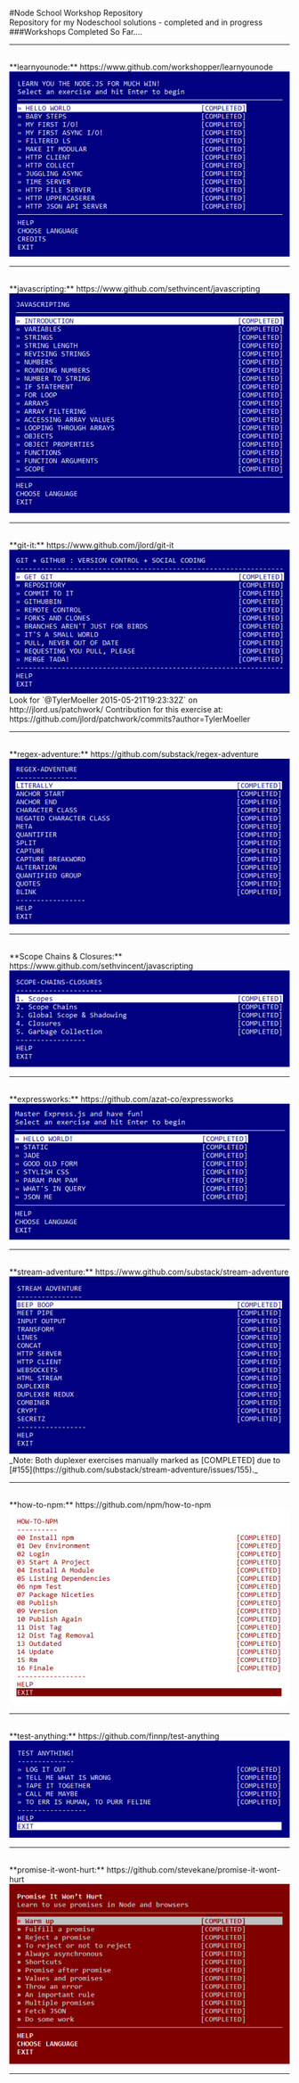 #Node School Workshop Repository <br />
Repository for my Nodeschool solutions - completed and in progress<br />
###Workshops Completed So Far....<br />
<hr><br />
**learnyounode:** https://www.github.com/workshopper/learnyounode<br />
<img src="https://github.com/TylerMoeller/nodeschool/blob/master/learnyounode/learnyounode.png"><br />
<hr><br />
**javascripting:** https://www.github.com/sethvincent/javascripting<br />
<img src="https://github.com/TylerMoeller/nodeschool/blob/master/javascripting/nodeschool-javascripting.png"><br />
<hr><br />
**git-it:** https://www.github.com/jlord/git-it<br />
<img src="https://github.com/TylerMoeller/nodeschool/blob/master/git-it/nodeschool-git-it.png"><br />
Look for `@TylerMoeller 2015-05-21T19:23:32Z` on http://jlord.us/patchwork/
Contribution for this exercise at: https://github.com/jlord/patchwork/commits?author=TylerMoeller
<hr><br />
**regex-adventure:** https://github.com/substack/regex-adventure<br />
<img src="https://github.com/TylerMoeller/nodeschool/blob/master/regex-adventure/nodeschool-regex-adventure.png"><br />
<hr><br />
**Scope Chains & Closures:** https://www.github.com/sethvincent/javascripting<br />
<img src="https://github.com/TylerMoeller/nodeschool/blob/master/scope-chains-closures/nodeschool-scope-chains-closures.png"><br />
<hr><br />
**expressworks:** https://github.com/azat-co/expressworks<br />
<img src="https://github.com/TylerMoeller/nodeschool/blob/master/expressworks/nodeschool-expressworks.png"><br />
<hr><br />
**stream-adventure:** https://www.github.com/substack/stream-adventure<br />
<img src="https://github.com/TylerMoeller/nodeschool/blob/master/stream-adventure/nodeschool-stream-adventure.png"><br />
_Note: Both duplexer exercises manually marked as [COMPLETED] due to [#155](https://github.com/substack/stream-adventure/issues/155)._<br />
<hr><br />
**how-to-npm:** https://github.com/npm/how-to-npm<br />
<img src="https://github.com/TylerMoeller/nodeschool/blob/master/how-to-npm/nodeschool-how-to-npm.png"><br />
<hr><br />
**test-anything:** https://github.com/finnp/test-anything<br />
<img src="https://github.com/TylerMoeller/nodeschool/blob/master/test-anything/nodeschool-test-anything.png"><br />
<hr><br />
**promise-it-wont-hurt:** https://github.com/stevekane/promise-it-wont-hurt<br />
<img src="https://github.com/TylerMoeller/nodeschool/blob/master/promise-it-wont-hurt/nodeschool-piwh.png"><br />
<hr><br />

